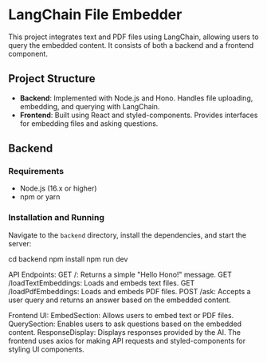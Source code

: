 # LangChain File Embedder

This project integrates text and PDF files using LangChain, allowing users to query the embedded content. It consists of both a backend and a frontend component.

## Project Structure

- **Backend**: Implemented with Node.js and Hono. Handles file uploading, embedding, and querying with LangChain.
- **Frontend**: Built using React and styled-components. Provides interfaces for embedding files and asking questions.

## Backend

### Requirements

- Node.js (16.x or higher)
- npm or yarn

### Installation and Running

Navigate to the `backend` directory, install the dependencies, and start the server:

cd backend
npm install
npm run dev

API Endpoints:
GET /: Returns a simple "Hello Hono!" message.
GET /loadTextEmbeddings: Loads and embeds text files.
GET /loadPdfEmbeddings: Loads and embeds PDF files.
POST /ask: Accepts a user query and returns an answer based on the embedded content.

Frontend UI:
EmbedSection: Allows users to embed text or PDF files.
QuerySection: Enables users to ask questions based on the embedded content.
ResponseDisplay: Displays responses provided by the AI.
The frontend uses axios for making API requests and styled-components for styling UI components.
